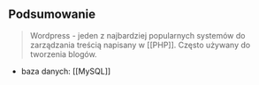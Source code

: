 ## Podsumowanie
> Wordpress - jeden z najbardziej popularnych systemów do zarządzania treścią napisany w [[PHP]]. Często używany do tworzenia blogów.

- baza danych: [[MySQL]]